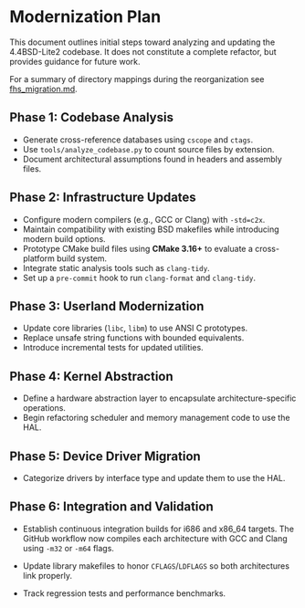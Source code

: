 # Modernization Plan

This document outlines initial steps toward analyzing and updating the 4.4BSD-Lite2
codebase. It does not constitute a complete refactor, but provides guidance for
future work.

For a summary of directory mappings during the reorganization see
[fhs_migration.md](fhs_migration.md).

## Phase 1: Codebase Analysis
- Generate cross-reference databases using `cscope` and `ctags`.
- Use `tools/analyze_codebase.py` to count source files by extension.
- Document architectural assumptions found in headers and assembly files.

## Phase 2: Infrastructure Updates
- Configure modern compilers (e.g., GCC or Clang) with `-std=c2x`.
- Maintain compatibility with existing BSD makefiles while introducing
  modern build options.
- Prototype CMake build files using **CMake 3.16+** to evaluate a cross-platform build system.
- Integrate static analysis tools such as `clang-tidy`.
- Set up a `pre-commit` hook to run `clang-format` and `clang-tidy`.

## Phase 3: Userland Modernization
- Update core libraries (`libc`, `libm`) to use ANSI C prototypes.
- Replace unsafe string functions with bounded equivalents.
- Introduce incremental tests for updated utilities.

## Phase 4: Kernel Abstraction
- Define a hardware abstraction layer to encapsulate architecture-specific
  operations.
- Begin refactoring scheduler and memory management code to use the HAL.

## Phase 5: Device Driver Migration
- Categorize drivers by interface type and update them to use the HAL.

## Phase 6: Integration and Validation
- Establish continuous integration builds for i686 and x86_64 targets.
  The GitHub workflow now compiles each architecture with GCC and Clang using
  `-m32` or `-m64` flags.

- Update library makefiles to honor `CFLAGS`/`LDFLAGS` so both architectures
  link properly.
- Track regression tests and performance benchmarks.

